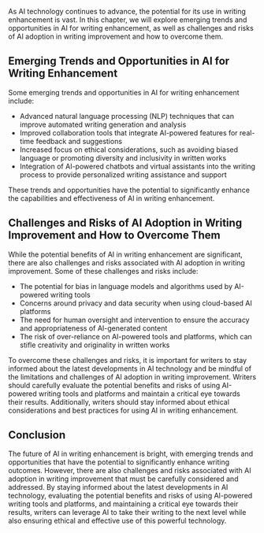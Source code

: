 
As AI technology continues to advance, the potential for its use in writing enhancement is vast. In this chapter, we will explore emerging trends and opportunities in AI for writing enhancement, as well as challenges and risks of AI adoption in writing improvement and how to overcome them.

Emerging Trends and Opportunities in AI for Writing Enhancement
---------------------------------------------------------------

Some emerging trends and opportunities in AI for writing enhancement include:

* Advanced natural language processing (NLP) techniques that can improve automated writing generation and analysis
* Improved collaboration tools that integrate AI-powered features for real-time feedback and suggestions
* Increased focus on ethical considerations, such as avoiding biased language or promoting diversity and inclusivity in written works
* Integration of AI-powered chatbots and virtual assistants into the writing process to provide personalized writing assistance and support

These trends and opportunities have the potential to significantly enhance the capabilities and effectiveness of AI in writing enhancement.

Challenges and Risks of AI Adoption in Writing Improvement and How to Overcome Them
-----------------------------------------------------------------------------------

While the potential benefits of AI in writing enhancement are significant, there are also challenges and risks associated with AI adoption in writing improvement. Some of these challenges and risks include:

* The potential for bias in language models and algorithms used by AI-powered writing tools
* Concerns around privacy and data security when using cloud-based AI platforms
* The need for human oversight and intervention to ensure the accuracy and appropriateness of AI-generated content
* The risk of over-reliance on AI-powered tools and platforms, which can stifle creativity and originality in written works

To overcome these challenges and risks, it is important for writers to stay informed about the latest developments in AI technology and be mindful of the limitations and challenges of AI adoption in writing improvement. Writers should carefully evaluate the potential benefits and risks of using AI-powered writing tools and platforms and maintain a critical eye towards their results. Additionally, writers should stay informed about ethical considerations and best practices for using AI in writing enhancement.

Conclusion
----------

The future of AI in writing enhancement is bright, with emerging trends and opportunities that have the potential to significantly enhance writing outcomes. However, there are also challenges and risks associated with AI adoption in writing improvement that must be carefully considered and addressed. By staying informed about the latest developments in AI technology, evaluating the potential benefits and risks of using AI-powered writing tools and platforms, and maintaining a critical eye towards their results, writers can leverage AI to take their writing to the next level while also ensuring ethical and effective use of this powerful technology.
